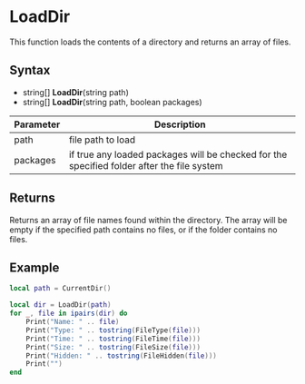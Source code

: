 # LoadDir

This function loads the contents of a directory and returns an array of files.

## Syntax

- string[] **LoadDir**(string path)
- string[] **LoadDir**(string path, boolean packages)

| Parameter | Description |
|---|---|
| path | file path to load |
| packages | if true any loaded packages will be checked for the specified folder after the file system |

## Returns

Returns an array of file names found within the directory. The array will be empty if the specified path contains no files, or if the folder contains no files.
 
 ## Example

```lua
local path = CurrentDir()

local dir = LoadDir(path)
for _, file in ipairs(dir) do
    Print("Name: " .. file)
    Print("Type: " .. tostring(FileType(file)))
    Print("Time: " .. tostring(FileTime(file)))
    Print("Size: " .. tostring(FileSize(file)))
    Print("Hidden: " .. tostring(FileHidden(file)))
    Print("")
end
```
